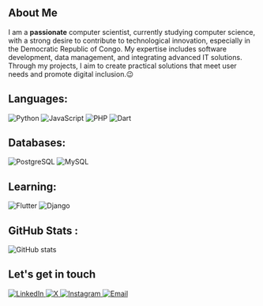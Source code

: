 ## About Me

I am a **passionate** computer scientist, currently studying computer science, with a strong desire to contribute to technological innovation, especially in the Democratic Republic of Congo. My expertise includes software development, data management, and integrating advanced IT solutions. Through my projects, I aim to create practical solutions that meet user needs and promote digital inclusion.😉

## Languages:
![Python](https://img.shields.io/badge/-Python-3776AB?style=flat-square&logo=python&logoColor=white)
![JavaScript](https://img.shields.io/badge/-JavaScript-F7DF1E?style=flat-square&logo=javascript&logoColor=black)
![PHP](https://img.shields.io/badge/-PHP-777BB4?style=flat-square&logo=php&logoColor=white)
![Dart](https://img.shields.io/badge/-Dart-0175C2?style=flat-square&logo=dart&logoColor=white)

## Databases:
![PostgreSQL](https://img.shields.io/badge/-PostgreSQL-4169E1?style=flat-square&logo=postgresql&logoColor=white)
![MySQL](https://img.shields.io/badge/-MySQL-4479A1?style=flat-square&logo=mysql&logoColor=white)

## Learning:
![Flutter](https://img.shields.io/badge/-Flutter-02569B?style=flat-square&logo=flutter&logoColor=white)
![Django](https://img.shields.io/badge/-Django-092E20?style=flat-square&logo=django&logoColor=white)


## GitHub Stats :

![GitHub stats](https://github-readme-stats.vercel.app/api?username=eliezermga&show_icons=true&theme=tokyonight)


## Let's get in touch

<p align="left">
  <a href="https://www.linkedin.com/in/eliezer-mununga-b3a776269">
    <img alt="LinkedIn" src="https://img.shields.io/badge/LinkedIn-Eliezer-0A66C2?style=flat-square&logo=linkedin&logoColor=white">
  </a>
  <a href="https://x.com/EliezerMga">
    <img alt="X" src="https://img.shields.io/badge/EliezerMga-000000?style=flat-square&logo=x&logoColor=white">
  </a>
  <a href="https://instagram.com/eliezer_mga">
    <img alt="Instagram" src="https://img.shields.io/badge/Eliezer_Mga-E1306C?style=flat-square&logo=instagram&logoColor=white">
  </a>
  <a href="mailto:eliezermunung@outlook.fr">
    <img alt="Email" src="https://img.shields.io/badge/Email-EliezerMununga-0078D4?style=flat-square&logo=microsoft-outlook&logoColor=white">
  </a>
</p>


